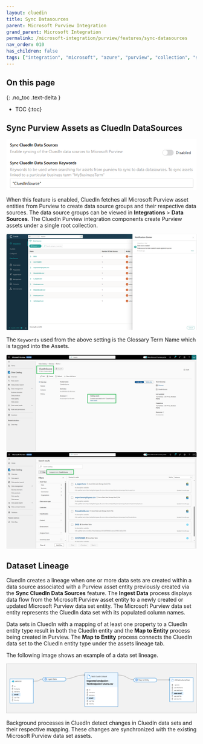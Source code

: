 ```yaml
---
layout: cluedin
title: Sync Datasources
parent: Microsoft Purview Integration
grand_parent: Microsoft Integration
permalink: /microsoft-integration/purview/features/sync-datasources
nav_order: 010
has_children: false
tags: ["integration", "microsoft", "azure", "purview", "collection", "sync", "datasources"]
---
```

## On this page
{: .no_toc .text-delta }
- TOC
{:toc}

## Sync Purview Assets as CluedIn DataSources

![Settings Sync Datasources](../media/settings-sync-datasources.png)

When this feature is enabled, CluedIn fetches all Microsoft Purview asset entities from Purview to create data source groups and their respective data sources. The data source groups can be viewed in **Integrations** > **Data Sources**. The CluedIn Purview integration components create Purview assets under a single root collection.

![Sync Datasources to CluedIn](../media/sync-datasources-to-cluedin.png)

The `Keywords` used from the above setting is the Glossary Term Name which is tagged into the Assets.

![Sync Datasources Glossary Term](../media/sync-datasources-glossary-term.png)
![Sync Datasources Assets](../media/sync-datasources-assets.png)

## Dataset Lineage

CluedIn creates a lineage when one or more data sets are created within a data source associated with a Purview asset entity previously created via the **Sync CluedIn Data Sources** feature. The **Ingest Data** process displays data flow from the Microsoft Purview asset entity to a newly created or updated Microsoft Purview data set entity. The Microsoft Purview data set entity represents the CluedIn data set with its populated column names.

Data sets in CluedIn with a mapping of at least one property to a CluedIn entity type result in both the CluedIn entity and the **Map to Entity** process being created in Purview. The **Map to Entity** process connects the CluedIn data set to the CluedIn entity type under the assets lineage tab.

The following image shows an example of a data set lineage.

![Example of a Data Set lineage](../media/dataset_lineage.png)

Background processes in CluedIn detect changes in CluedIn data sets and their respective mapping. These changes are synchronized with the existing Microsoft Purview data set assets.
